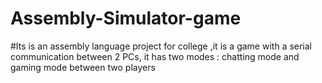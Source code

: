 # Assembly-Simulator-game

#Its is an assembly language project for college ,it is a game with a serial communication 
between 2 PCs, it has two modes : chatting mode and gaming mode between two players
